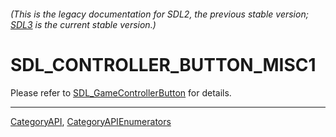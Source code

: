 ###### (This is the legacy documentation for SDL2, the previous stable version; [SDL3](https://wiki.libsdl.org/SDL3/) is the current stable version.)
# SDL_CONTROLLER_BUTTON_MISC1

Please refer to [SDL_GameControllerButton](SDL_GameControllerButton) for details.

----
[CategoryAPI](CategoryAPI), [CategoryAPIEnumerators](CategoryAPIEnumerators)

